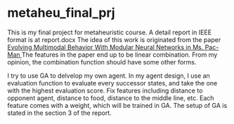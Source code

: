 # metaheu_final_prj
This is my final project for metaheuristic course. A detail report in IEEE format is at report.docx
The idea of this work is originated from the paper [Evolving Multimodal Behavior With Modular Neural
Networks in Ms. Pac-Man
](https://pdfs.semanticscholar.org/3736/f7c2c310e0426df3d5cc56e0b0a78ddf1f6c.pdf) The features in the paper end up to be linear combination. From my opinion, the combination function should have some other forms. 

I try to use GA to delvelop my own agent.  In my agent design, I use an evaluation function to evaluate every successor states, and take the one with the highest evaluation score. Fix features including distance to opponent agent, distance to food, distance to the middle line, etc. Each feature comes with a weight, which will be trained in GA. The setup of GA is stated in the section 3 of the report.



